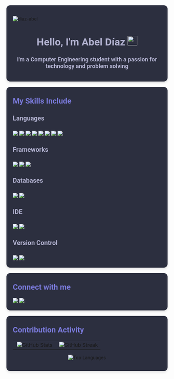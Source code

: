 <div>
    <div align="center" style="background-color: #2C2F3F; padding: 20px; border-radius: 12px; box-shadow: 0 4px 8px rgba(0, 0, 0, 0.1);">
        <p align="left">
            <img src="https://komarev.com/ghpvc/?username=Diaz-Abel&label=Profile%20views&color=7A7ADB&style=flat" alt="diaz-abel" />
        </p>
        <h1 style="color: #B2B2D0; font-family: 'Roboto', sans-serif; font-size: 32px;">Hello, I'm Abel Díaz <img src="https://github.com/abdoachhoubi/abdoachhoubi/blob/main/gifs/Hi.gif" width="30"></h1>
        <h3 align="center" style="color: #B2B2D0; font-family: 'Roboto', sans-serif; font-size: 18px;">I'm a Computer Engineering student with a passion for technology and problem solving</h3>
    </div>
    <br />
    <div align="left" style="background-color: #2C2F3F; padding: 20px; border-radius: 12px; box-shadow: 0 4px 8px rgba(0, 0, 0, 0.1);">
        <h2 style="color: #7A7ADB; font-family: 'Roboto', sans-serif; font-size: 24px; margin-top: 10px;">My Skills Include</h2> <!-- Ajuste aquí -->
        <h4 style="color: #B2B2D0; font-family: 'Roboto', sans-serif; font-size: 20px;">Languages</h4>
        <span>
            <img src="https://img.shields.io/badge/python-3670A0?style=for-the-badge&logo=python&logoColor=ffdd54">
            <img src="https://img.shields.io/badge/kotlin-%237F52FF.svg?style=for-the-badge&logo=kotlin&logoColor=white">
            <img src="https://img.shields.io/badge/typescript-%23007ACC.svg?style=for-the-badge&logo=typescript&logoColor=white">
            <img src="https://img.shields.io/badge/Java-ED8B00?style=for-the-badge&logo=java&logoColor=white">
            <img src="https://img.shields.io/badge/C-00599C?style=for-the-badge&logo=c&logoColor=white">
            <img src="https://img.shields.io/badge/HTML5-E34F26?style=for-the-badge&logo=html5&logoColor=white">
            <img src="https://img.shields.io/badge/CSS3-1572B6?style=for-the-badge&logo=css3&logoColor=white">
            <img src="https://img.shields.io/badge/JavaScript-F7DF1E?style=for-the-badge&logo=javascript&logoColor=black">
        </span>
        <h4 style="color: #B2B2D0; font-family: 'Roboto', sans-serif; font-size: 20px;">Frameworks</h4>
        <span>
            <img src="https://img.shields.io/badge/angular-%23DD0031.svg?style=for-the-badge&logo=angular&logoColor=white">
            <img src="https://img.shields.io/badge/django-%23092E20.svg?style=for-the-badge&logo=django&logoColor=white">
            <img src="https://img.shields.io/badge/Bootstrap-563D7C?style=for-the-badge&logo=bootstrap&logoColor=white">
        </span>
        <h4 style="color: #B2B2D0; font-family: 'Roboto', sans-serif; font-size: 20px;">Databases</h4>
        <span>
            <img src="https://img.shields.io/badge/postgres-%23316192.svg?style=for-the-badge&logo=postgresql&logoColor=white">
            <img src="https://img.shields.io/badge/MySQL-00000F?style=for-the-badge&logo=mysql&logoColor=white">
        </span>
        <h4 style="color: #B2B2D0; font-family: 'Roboto', sans-serif; font-size: 20px;">IDE</h4>
        <span>
            <img src="https://img.shields.io/badge/Visual_Studio_Code-0078D4?style=for-the-badge&logo=visual%20studio%20code&logoColor=white">
            <img src="https://img.shields.io/badge/Android_Studio-3DDC84?style=for-the-badge&logo=android-studio&logoColor=white">
        </span>
        <h4 style="color: #B2B2D0; font-family: 'Roboto', sans-serif; font-size: 20px;">Version Control</h4>
        <span>
            <img src="https://img.shields.io/badge/Git-F05032?style=for-the-badge&logo=git&logoColor=white">
            <img src="https://img.shields.io/badge/github-%23121011.svg?style=for-the-badge&logo=github&logoColor=white">
        </span>
    </div>
    <br />
    <div align="left" style="background-color: #2C2F3F; padding: 20px; border-radius: 12px; box-shadow: 0 4px 8px rgba(0, 0, 0, 0.1);">
        <h2 style="color: #7A7ADB; font-family: 'Roboto', sans-serif; font-size: 24px; margin-top: 10px;">Connect with me</h2> <!-- Ajuste aquí -->
        <a target="_blank" href="https://www.linkedin.com/in/abel-diaz-py/"><img src="https://img.shields.io/badge/-LinkedIn-0077B5?style=for-the-badge&logo=Linkedin&logoColor=white"></img></a>
        <a target="_blank" href="mailto:diazabel743@gmail.com"><img src="https://img.shields.io/badge/-Gmail-D14836?style=for-the-badge&logo=Gmail&logoColor=white"></img></a>
    </div>
    <br />
    <div align="left" style="background-color: #2C2F3F; padding: 20px; border-radius: 12px; box-shadow: 0 4px 8px rgba(0, 0, 0, 0.1);">
        <h2 style="color: #7A7ADB; font-family: 'Roboto', sans-serif; font-size: 24px; margin-top: 10px;">Contribution Activity</h2> <!-- Ajuste aquí -->
        <table align="center" style="width: 100%; border-spacing: 10px;">
            <tr>
                <td style="width: 50%; text-align: center;">
                    <img src="https://github-readme-stats.vercel.app/api?username=Diaz-Abel&show_icons=true&title_color=7A7ADB&icon_color=2234AE&text_color=D3D3D3&bg_color=0,000000,130F40&locale=en" alt="GitHub Stats" />
                </td>
                <td style="width: 50%; text-align: center;">
                    <img src="https://github-readme-streak-stats.herokuapp.com/?user=Diaz-Abel&background=000000&stroke=130F40&ring=7A7ADB&fire=2234AE&currStreakNum=D3D3D3&sideNums=D3D3D3&currStreakLabel=7A7ADB&sideLabels=D3D3D3&dates=D3D3D3" alt="GitHub Streak" />
                </td>
            </tr>
        </table>
        <p align="center">
            <img src="https://github-readme-stats.vercel.app/api/top-langs/?username=Diaz-Abel&layout=compact&title_color=7A7ADB&text_color=D3D3D3&bg_color=0,000000,130F40" alt="Top Languages" />
        </p>
    </
